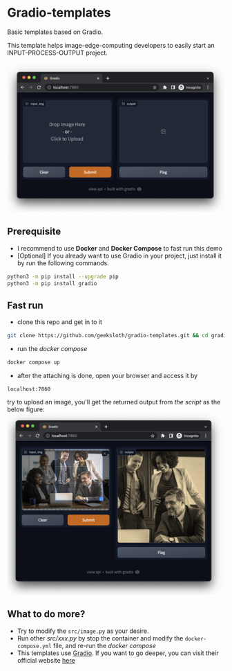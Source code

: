 # Gradio-templates
Basic templates based on Gradio. 

This template helps image-edge-computing developers to easily start an INPUT-PROCESS-OUTPUT project.

![example output snapshot](/static/ss1.png)


## Prerequisite
- I recommend to use **Docker** and **Docker Compose** to fast run this demo
- [Optional] If you already want to use Gradio in your project, just install it by run the following commands.
```bash
python3 -m pip install --upgrade pip
python3 -m pip install gradio
```


## Fast run
- clone this repo and get in to it
```bash
git clone https://github.com/geeksloth/gradio-templates.git && cd gradio-templates
```
- run the *docker compose*
```bash
docker compose up
```
- after the attaching is done, open your browser and access it by
```
localhost:7860
```
try to upload an image, you'll get the returned output from *the script* as the below figure:
![example output snapshot](/static/ss2.png)


## What to do more?
- Try to modify the ```src/image.py``` as your desire.
- Run other *src/xxx.py* by stop the container and modify the ```docker-compose.yml``` file, and re-run the *docker compose* 
- This templates use [Gradio](http://gradio.app/ "Gradio"). 
If you want to go deeper, you can visit their official website [here](http://gradio.app/ "Gradio")
